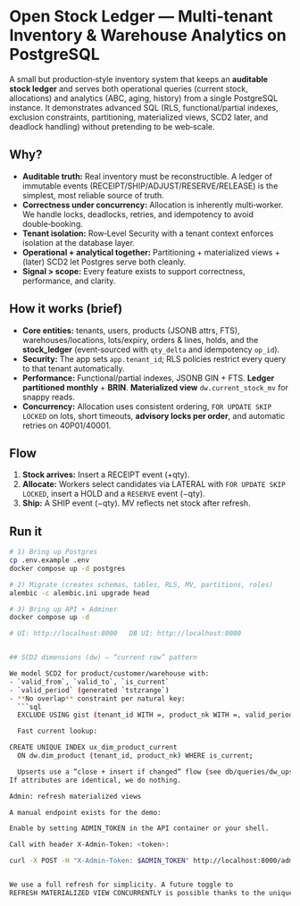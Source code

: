 # Open Stock Ledger — Multi‑tenant Inventory & Warehouse Analytics on PostgreSQL

A small but production‑style inventory system that keeps an **auditable stock ledger** and serves both operational queries (current stock, allocations) and analytics (ABC, aging, history) from a single PostgreSQL instance. It demonstrates advanced SQL (RLS, functional/partial indexes, exclusion constraints, partitioning, materialized views, SCD2 later, and deadlock handling) without pretending to be web‑scale.

## Why?

- **Auditable truth:** Real inventory must be reconstructible. A ledger of immutable events (RECEIPT/SHIP/ADJUST/RESERVE/RELEASE) is the simplest, most reliable source of truth.
- **Correctness under concurrency:** Allocation is inherently multi‑worker. We handle locks, deadlocks, retries, and idempotency to avoid double‑booking.
- **Tenant isolation:** Row‑Level Security with a tenant context enforces isolation at the database layer.
- **Operational + analytical together:** Partitioning + materialized views + (later) SCD2 let Postgres serve both cleanly.
- **Signal > scope:** Every feature exists to support correctness, performance, and clarity.

## How it works (brief)
- **Core entities:** tenants, users, products (JSONB attrs, FTS), warehouses/locations, lots/expiry, orders & lines, holds, and the **stock_ledger** (event‑sourced with `qty_delta` and idempotency `op_id`).
- **Security:** The app sets `app.tenant_id`; RLS policies restrict every query to that tenant automatically.
- **Performance:** Functional/partial indexes, JSONB GIN + FTS. **Ledger partitioned monthly** + **BRIN**. **Materialized view** `dw.current_stock_mv` for snappy reads.
- **Concurrency:** Allocation uses consistent ordering, `FOR UPDATE SKIP LOCKED` on lots, short timeouts, **advisory locks per order**, and automatic retries on 40P01/40001.

## Flow
1. **Stock arrives:** Insert a RECEIPT event (+qty).
2. **Allocate:** Workers select candidates via LATERAL with `FOR UPDATE SKIP LOCKED`, insert a HOLD and a `RESERVE` event (−qty).
3. **Ship:** A SHIP event (−qty). MV reflects net stock after refresh.

## Run it

```bash
# 1) Bring up Postgres
cp .env.example .env
docker compose up -d postgres

# 2) Migrate (creates schemas, tables, RLS, MV, partitions, roles)
alembic -c alembic.ini upgrade head

# 3) Bring up API + Adminer
docker compose up -d

# UI: http://localhost:8000   DB UI: http://localhost:8080


## SCD2 dimensions (dw) — “current row” pattern

We model SCD2 for product/customer/warehouse with:
- `valid_from`, `valid_to`, `is_current`
- `valid_period` (generated `tstzrange`)
- **No overlap** constraint per natural key:
  ```sql
  EXCLUDE USING gist (tenant_id WITH =, product_nk WITH =, valid_period WITH &&);

  Fast current lookup:

CREATE UNIQUE INDEX ux_dim_product_current
  ON dw.dim_product (tenant_id, product_nk) WHERE is_current;

  Upserts use a “close + insert if changed” flow (see db/queries/dw_upsert_dims.sql).
If attributes are identical, we do nothing.

Admin: refresh materialized views

A manual endpoint exists for the demo:

Enable by setting ADMIN_TOKEN in the API container or your shell.

Call with header X-Admin-Token: <token>:

curl -X POST -H "X-Admin-Token: $ADMIN_TOKEN" http://localhost:8000/admin/refresh_mv


We use a full refresh for simplicity. A future toggle to
REFRESH MATERIALIZED VIEW CONCURRENTLY is possible thanks to the unique index.